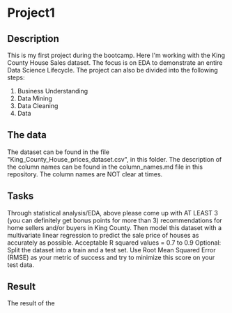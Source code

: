 # Project1
## Description
This is my first project during the bootcamp. Here I'm working with the King County House Sales dataset. The focus is on EDA to demonstrate an entire Data Science Lifecycle.
The project can also be divided into the following steps:
1. Business Understanding
2. Data Mining
3. Data Cleaning
4. Data 
 
## The data
The dataset can be found in the file "King_County_House_prices_dataset.csv", in this folder.
The description of the column names can be found in the column_names.md file in this repository.
The column names are NOT clear at times.

## Tasks 
Through statistical analysis/EDA, above please come up with AT LEAST 3 (you can definitely get bonus points for more than 3) recommendations for home sellers and/or buyers in King County.
Then model this dataset with a multivariate linear regression to predict the sale price of houses as accurately as possible.
Acceptable R squared values = 0.7 to 0.9
Optional: 
Split the dataset into a train and a test set. 
Use Root Mean Squared Error (RMSE) as your metric of success and try to minimize this score on your test data.

## Result
The result of the 
